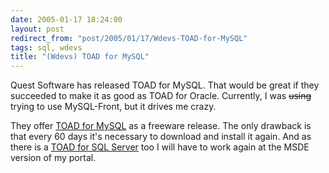 ```yaml
---
date: 2005-01-17 18:24:00
layout: post
redirect_from: "post/2005/01/17/Wdevs-TOAD-for-MySQL"
tags: sql, wdevs
title: "(Wdevs) TOAD for MySQL"
---
```


Quest Software has released TOAD for MySQL. That would be great if they
succeeded to make it as good as TOAD for Oracle. Currently, I was
<s>using</s> trying to use MySQL-Front, but it drives me crazy.

They offer [TOAD
for MySQL](http://www.toadsoft.com/toadmysql/toad_mysql.htm) as a freeware release. The only drawback is that every 60 days
it's necessary to download and install it again. And as there is a [TOAD for SQL
Server](http://www.toadsoft.com/toadsqlserver/toad_sqlserver.htm) too I will have to work again at the MSDE version of my portal.
